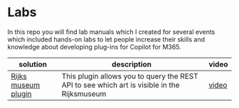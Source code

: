 # Labs

In this repo you will find lab manuals which I created for several events which included hands-on labs to let people increase their skills and knowledge about developing plug-ins for Copilot for M365.

| solution | description | video |
| -------- | ----------- | ----- |
|[Rijks museum plugin](/m365-copilot-plugin-rijksmuseum/README.md) | This plugin allows you to query the REST API to see which art is visible in the Rijksmuseum|[video](/m365-copilot-plugin-rijksmuseum/assets/video/Searching%20for%20Rembrandt.mp4)|